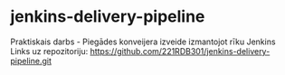 # jenkins-delivery-pipeline
Praktiskais darbs - Piegādes konveijera izveide izmantojot rīku Jenkins
Links uz repozitoriju: https://github.com/221RDB301/jenkins-delivery-pipeline.git
